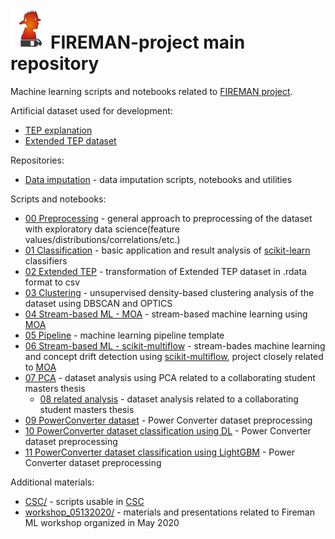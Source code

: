 # <img src="https://github.com/5uperpalo/FIREMAN-project/blob/master/images/logo-fireman.png" height="64" />FIREMAN-project main repository

Machine learning scripts and notebooks related to [FIREMAN project](https://fireman-project.eu/).

Artificial dataset used for development:
* [TEP explanation](https://medium.com/@mrunal68/tennessee-eastman-process-simulation-data-for-anomaly-detection-evaluation-d719dc133a7f)
* [Extended TEP dataset](https://dataverse.harvard.edu/dataset.xhtml?persistentId=doi:10.7910/DVN/6C3JR1)

Repositories:
* [Data imputation](https://github.com/5uperpalo/FIREMAN-project_imputation) - data imputation scripts, notebooks and utilities

Scripts and notebooks:
* [00 Preprocessing](https://github.com/5uperpalo/FIREMAN-project/tree/master/00_dataset_preprocessing_general_approach.ipynb) - general approach to preprocessing of the dataset with exploratory data science(feature values/distributions/correlations/etc.)
* [01 Classification](https://github.com/5uperpalo/FIREMAN-project/tree/master/01_classification.ipynb) - basic application and result analysis of [scikit-learn](https://scikit-learn.org/stable/) classifiers
* [02 Extended TEP](https://github.com/5uperpalo/FIREMAN-project/tree/master/02_extended_tep.ipynb) - transformation of Extended TEP dataset in .rdata format to csv
* [03 Clustering](https://github.com/5uperpalo/FIREMAN-project/tree/master/03_density-based_analysis.ipynb) - unsupervised density-based clustering analysis of the dataset using DBSCAN and OPTICS
* [04 Stream-based ML - MOA](https://github.com/5uperpalo/FIREMAN-project/tree/master/04_moa_analysis.ipynb) - stream-based machine learning using [MOA](https://moa.cms.waikato.ac.nz/)
* [05 Pipeline](https://github.com/5uperpalo/FIREMAN-project/tree/master/05_pipeline.ipynb) - machine learning pipeline template
* [06 Stream-based ML - scikit-multiflow](https://github.com/5uperpalo/FIREMAN-project/tree/master/06_streamML_and_concept_drift_detection.ipynb) - stream-bades machine learning and concept drift detection using [scikit-multiflow](https://scikit-multiflow.github.io/), project closely related to [MOA](https://moa.cms.waikato.ac.nz/)
* [07 PCA](https://github.com/5uperpalo/FIREMAN-project/tree/master/07_PekkaR.ipynb) - dataset analysis using PCA related to a collaborating student masters thesis
  * [08 related analysis](https://github.com/5uperpalo/FIREMAN-project/tree/master/08_Tennessee_Variables_PekkaR.ipynb) - dataset analysis related to a collaborating student masters thesis
* [09 PowerConverter dataset](https://github.com/5uperpalo/FIREMAN-project/tree/master/09_PowerConverter_dataset_preprocessing.ipynb) - Power Converter dataset preprocessing
* [10 PowerConverter dataset classification using DL](https://github.com/5uperpalo/FIREMAN-project/tree/master/10_DL_w_RayTune.ipynb) - Power Converter dataset preprocessing
* [11 PowerConverter dataset classification using LightGBM](https://github.com/5uperpalo/FIREMAN-project/tree/master/11_LightGBM_w_RayTune.ipynb) - Power Converter dataset preprocessing

Additional materials:
* [CSC/](https://github.com/5uperpalo/FIREMAN-project/tree/master/CSC) - scripts usable in [CSC](https://research.csc.fi/)
* [workshop_05132020/](https://github.com/5uperpalo/FIREMAN-project/tree/master/workshop_05132020) - materials and presentations related to Fireman ML workshop organized in May 2020
